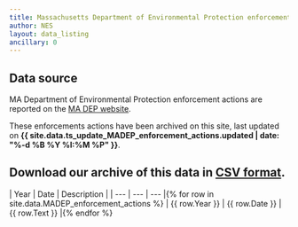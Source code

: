 ```yaml
---
title: Massachusetts Department of Environmental Protection enforcement action data
author: NES
layout: data_listing
ancillary: 0
---
```


## Data source

MA Department of Environmental Protection enforcement actions are reported on the [MA DEP website](http://www.mass.gov/eea/agencies/massdep/service/enforcement/enforcement-actions-2017.html).  

These enforcements actions have been archived on this site, last updated on **{{ site.data.ts_update_MADEP_enforcement_actions.updated | date: "%-d %B %Y %I:%M %P" }}**.

## Download our archive of this data in [CSV format](MADEP_enforcement_actions.csv).

<!-- Note: need to have the for loop markup on the same line as the table rows as described here: http://stackoverflow.com/questions/35642820/jekyll-how-to-use-for-loop-to-generate-table-row-within-the-same-table-inside-m -->

| Year | Date | Description |
| --- | --- | --- |{% for row in site.data.MADEP_enforcement_actions %}
| {{ row.Year }} | {{ row.Date }} | {{ row.Text }} |{% endfor %}

